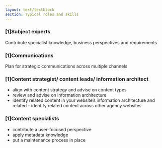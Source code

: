 ```yaml
---
layout: text/textblock
section: Typical roles and skills
---
```

### [1]Subject experts
Contribute specialist knowledge, business perspectives and requirements

### [1]Communications
Plan for strategic communications across multiple channels

### [1]Content strategist/ content leads/ information architect
- align with content strategy and advise on content types
- review and advise on information architecture
- identify related content in your website’s information architecture and related - identify related content across other agency websites

### [1]Content specialists
- contribute a user-focused perspective
- apply metadata knowledge
- put a maintenance process in place

